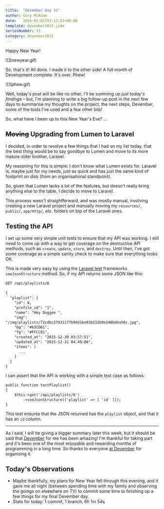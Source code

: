 ```yaml
---
title:  "Devember Day 31"
author: Gary McAdam
date:   2016-01-01T03:12:51+00:00
template: devember2015.jade
seriesNumber: 31
category: devember2015
---
```


Happy New Year!<span class="more"></span>

<div class="img-responsive img-lg">
    ![](newyear.gif)
</div>

So, that's it! All done. I made it to the other side! A full month of Development complete. It's over. Phew!

<div class="img-responsive img-lg">
    ![](phew.gif)
</div>

Well, today's post will be like no other, I'll be summing up *just today's findings* &ndash; but, I'm planning to write a big follow-up post in the next few days to summarise my thoughts on the project, the next steps, Devember, some of the tools I've used and a few other bits!

So, what have I been up to this New Year's Eve? ...

## <s>Moving</s> Upgrading from Lumen to Laravel

I decided, in order to resolve a few things that I had on my list today, that the best thing would be to say goodbye to Lumen and move to its more mature older brother, Laravel.

My reasoning for this is simple: I don't know what Lumen exists for. Laravel is, maybe just for my needs, just as quick and has just the same kind of footprint on disk (from an organisational standpoint).

So, given that Lumen lacks a lot of the features, but doesn't really bring anything else to the table, I decide to move to Laravel.

This process wasn't straightforward, and was mostly manual, involving creating a new Laravel project and manually moving my `resources/`, `public/`, `app/Http/`, etc. folders on top of the Laravel ones.

## Testing the API

I set up some very simple unit tests to ensure that my API was working. I still need to come up with a way to get coverage on the destructive API methods, such as `create`, `update`, `store`, and `destroy`. Until then, I've got *some* coverage as a simple sanity check to make sure that everything looks OK.

This is made very easy by using the [Laravel test](https://laravel.com/docs/5.2/testing) frameworks `seeJsonStructure` method. So, if my API returns some JSON like this:

    GET /api/playlists/6
    
    {
      "playlist": {
        "id": 6,
        "profile_id": "1",
        "name": "Hey Duggee ",
        "img": "/img/playlists/72cdbc27931177b9dd1be93b232b9e240bd4a50c.jpg",
        "bg": "#63CD61",
        "fg": "#FFCC01",
        "created_at": "2015-12-30 03:57:51",
        "updated_at": "2015-12-31 04:49:06",
        "items": [
          ...
        ]
      }
    }

I can assert that the API is working with a simple test case as follows:

    public function testPlaylist()
    {
        $this->get('/api/playlists/6')
            ->seeJsonStructure(['playlist' => [ 'id' ]]);
    }

This test ensures that the JSON returned has the `playlist` object, and that it has an `id` column.

---

As I said, I will be giving a bigger summary later this week, but it should be said that [Devember](http://devember.org/) for me has been amazing! I'm thankful for taking part and it's been one of the most enjoyable and rewarding months of programming in a long time. So thanks to everyone [at Devember](https://twitter.com/joindevember) for organising it.

## Today's Observations

 - Maybe thankfully, my plans for New Year fell through this evening, and it gave me all night (between spending time with my family and observing the goings on elsewhere on TV) to commit some time to finishing up a few things for my final Devember day.
 - Stats for today: 1 commit, 1 branch, 6h 1m 54s